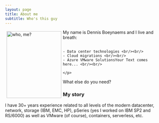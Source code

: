 ```yaml
---
layout: page
title: About me
subtitle: Who's this guy
---
```

 <style type="text/css">
    img {
      margin: 5px;
      float: left;
    }
</style>

<div class="square">
    <div>
      <img src="/AVSblog/assets/img/IMG_9409.jpg" alt="who, me?" width="180" height="220">
    </div>
    <p>
    My name is Dennis Boeynaems and I live and breath:<br/><br/>

    - Data center technologies <br/><br/>
    - Cloud migrations <br/><br/>
    - Azure VMware SolutionsYour Text comes here... <br/><br/>    

    </p> 
</div>




What else do you need?

### My story

I have 30+ years experience related to all levels of the modern datacenter, network, storage (IBM, EMC, HP), pSeries (yes I worked on IBM SP2 and RS/6000) as well as VMware (of course), containers, serverless, etc.
